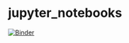 # jupyter_notebooks

[![Binder](https://mybinder.org/badge_logo.svg)](https://mybinder.org/v2/gh/CptnGreen/jupyter_notebooks/master)
